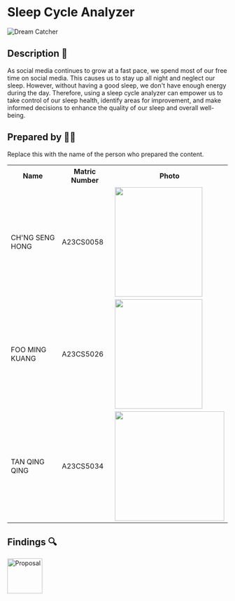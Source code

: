 </head>
<body>
    <h1>Sleep Cycle Analyzer</h1>
    <img src="https://github.com/jjn7702/SECJ1023-PT2/assets/150900178/bec247d3-bbdc-4940-9817-29c4c17f6f90" alt="Dream Catcher">
    <h2>Description 📝</h2>
    <p>As social media continues to grow at a fast pace, we spend most of our free time on social media. This causes us to stay up all night and neglect our sleep. However, without having a good sleep, we don't have enough energy during the day. Therefore, using a sleep cycle analyzer can empower us to take control of our sleep health, identify areas for improvement, and make informed decisions to enhance the quality of our sleep and overall well-being.</p>
    <h2>Prepared by 🧑‍💻</h2>
    <p>Replace this with the name of the person who prepared the content.</p>
</body>
</html>

<table>
  <tr>
    <th>Name</th>
    <th>Matric Number</th>
    <th>Photo</th>
  </tr>
  <tr>
    <td>CH'NG SENG HONG</td>
    <td>A23CS0058</td>
    <td><img src="https://github.com/jjn7702/SECJ1023-PT2/assets/150900178/ee315019-8a10-4db7-892c-f6a3e6ef1784" width="200" height="250">
</td>
  </tr>
  <tr>
    <td>FOO MING KUANG</td>
    <td>A23CS5026</td>
    <td><img src="https://github.com/jjn7702/SECJ1023-PT2/assets/150900178/f191eb78-40b9-4193-b934-a0f6c288dc19" width="200" height="250"> 
</td>
  </tr>
  <tr>
    <td>TAN QING QING</td>
    <td>A23CS5034</td>
    <td><img src="https://github.com/jjn7702/SECJ1023-PT2/assets/150900178/59af6334-c9d6-4217-8e5c-055084485c31 width="200" height="250">
</td>
  </tr>
</table>

<h2>Findings 🔍</h2>
   <a href="https://github.com/jjn7702/SECJ1023-PT2/tree/main/Submission/sec08_23242/DreamCatcher/Proposal">
    <img alt="Proposal" src="https://img.shields.io/badge/Proposal-%23b3b3ff" style="width: 80px;">
</a>
</ul>


